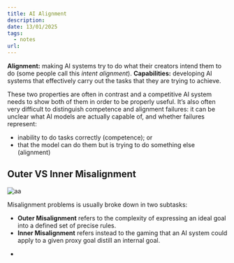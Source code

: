```yaml
---
title: AI Alignment
description: 
date: 13/01/2025
tags:
  - notes
url:
---
```

**Alignment:** making AI systems try to do what their creators intend them to do (some people call this _intent alignment_).
**Capabilities:** developing AI systems that effectively carry out the tasks that they are trying to achieve.

These two properties are often in contrast and a competitive AI system needs to show both of them in order to be properly useful. It’s also often very difficult to distinguish competence and alignment failures: it can be unclear what AI models are actually capable of, and whether failures represent:
- inability to do tasks correctly (competence); or
- that the model can do them but is trying to do something else (alignment)

## Outer VS Inner Misalignment
![aa](https://bluedot.org/u/2024/03/inner-outer-alignment-person-diagram-2.png)

Misalignment problems is usually broke down in two subtasks:
- **Outer Misalignment** refers to the complexity of expressing an ideal goal into a defined set of precise rules.
- **Inner Misalignment** refers instead to the gaming that an AI system could apply to a given proxy goal distill an internal goal.

+

